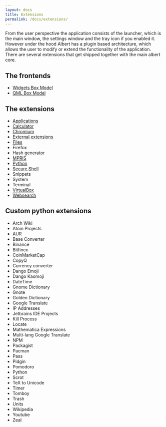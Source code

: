 ```yaml
---
layout: docs
title: Extensions
permalink: /docs/extensions/
---
```


From the user perspective the application consists of the launcher, which is the main window, the settings window and the tray icon if you enabled it. However under the hood Albert has a plugin based architecture, which allows the user to modify or extend the functionality of the application.
There are several extensions that get shipped together with the main albert core.

## The frontends

- [Widgets Box Model](/docs/extensions/widgetboxmodel/)
- [QML Box Model](/docs/extensions/qmlboxmodel/)

## The extensions

- [Applications](/docs/extensions/applications/)
- [Calculator](/docs/extensions/calculator/)
- [Chromium](/docs/extensions/chromium/)
- [External extensions](/docs/extensions/external/)
- [Files](/docs/extensions/files/)
- Firefox
- Hash generator
- [MPRIS](/docs/extensions/mpris/)
- [Python](/docs/extensions/python/)
- [Secure Shell](/docs/extensions/ssh/)
- Snippets
- System
- Terminal
- [VirtualBox](/docs/extensions/virtualbox/)
- [Websearch](/docs/extensions/websearch/)

## Custom python extensions

- Arch Wiki
- Atom Projects
- AUR
- Base Converter
- Binance
- Bitfinex
- CoinMarketCap
- CopyQ
- Currency converter
- Dango Emoji
- Dango Kaomoji
- DateTime
- Gnome Dictionary
- Gnote
- Golden Dictionary
- Google Translate
- IP Addresses
- Jetbrains IDE Projects
- Kill Process
- Locate
- Mathematica Expressions
- Multi-lang Google Translate
- NPM
- Packagist
- Pacman
- Pass
- Pidgin
- Pomodoro
- Python
- Scrot
- TeX to Unicode
- Timer
- Tomboy
- Trash
- Units
- Wikipedia
- Youtube
- Zeal

